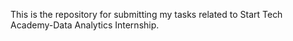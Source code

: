 This is the repository for submitting my tasks related to Start Tech Academy-Data Analytics Internship. 
